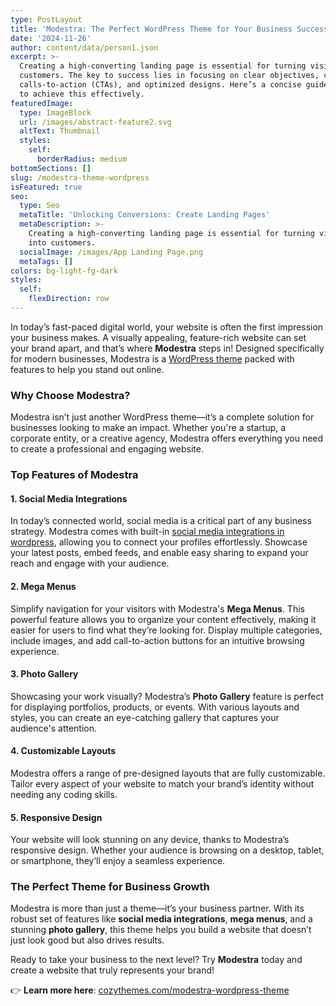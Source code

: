 ```yaml
---
type: PostLayout
title: 'Modestra: The Perfect WordPress Theme for Your Business Success'
date: '2024-11-26'
author: content/data/person1.json
excerpt: >-
  Creating a high-converting landing page is essential for turning visitors into
  customers. The key to success lies in focusing on clear objectives, compelling
  calls-to-action (CTAs), and optimized designs. Here’s a concise guide on how
  to achieve this effectively.
featuredImage:
  type: ImageBlock
  url: /images/abstract-feature2.svg
  altText: Thumbnail
  styles:
    self:
      borderRadius: medium
bottomSections: []
slug: /modestra-theme-wordpress
isFeatured: true
seo:
  type: Seo
  metaTitle: 'Unlocking Conversions: Create Landing Pages'
  metaDescription: >-
    Creating a high-converting landing page is essential for turning visitors
    into customers.
  socialImage: /images/App Landing Page.png
  metaTags: []
colors: bg-light-fg-dark
styles:
  self:
    flexDirection: row
---
```

In today’s fast-paced digital world, your website is often the first impression your business makes. A visually appealing, feature-rich website can set your brand apart, and that’s where **Modestra** steps in! Designed specifically for modern businesses, Modestra is a [WordPress theme](cozythemes.com) packed with features to help you stand out online.

### **Why Choose Modestra?**

Modestra isn’t just another WordPress theme—it’s a complete solution for businesses looking to make an impact. Whether you're a startup, a corporate entity, or a creative agency, Modestra offers everything you need to create a professional and engaging website.

### **Top Features of Modestra**

#### **1. Social Media Integrations**

In today’s connected world, social media is a critical part of any business strategy. Modestra comes with built-in [social media integrations in wordpress](https://cozythemes.com/blog/social-media-plugins-for-wordpress/), allowing you to connect your profiles effortlessly. Showcase your latest posts, embed feeds, and enable easy sharing to expand your reach and engage with your audience.

#### **2. Mega Menus**

Simplify navigation for your visitors with Modestra's **Mega Menus**. This powerful feature allows you to organize your content effectively, making it easier for users to find what they’re looking for. Display multiple categories, include images, and add call-to-action buttons for an intuitive browsing experience.

#### **3. Photo Gallery**

Showcasing your work visually? Modestra’s **Photo Gallery** feature is perfect for displaying portfolios, products, or events. With various layouts and styles, you can create an eye-catching gallery that captures your audience's attention.

#### **4. Customizable Layouts**

Modestra offers a range of pre-designed layouts that are fully customizable. Tailor every aspect of your website to match your brand’s identity without needing any coding skills.

#### **5. Responsive Design**

Your website will look stunning on any device, thanks to Modestra’s responsive design. Whether your audience is browsing on a desktop, tablet, or smartphone, they’ll enjoy a seamless experience.

### **The Perfect Theme for Business Growth**

Modestra is more than just a theme—it’s your business partner. With its robust set of features like **social media integrations**, **mega menus**, and a stunning **photo gallery**, this theme helps you build a website that doesn’t just look good but also drives results.

Ready to take your business to the next level? Try **Modestra** today and create a website that truly represents your brand!

👉 **Learn more here**: [cozythemes.com/modestra-wordpress-theme](https://cozythemes.com/modestra-wordpress-theme/)



